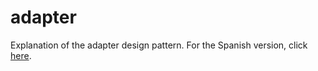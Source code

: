 # adapter
Explanation of the adapter design pattern.
For the Spanish version, click [here](README_ES.md).
